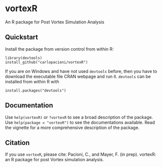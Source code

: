 # vortexR
An R package for Post Vortex Simulation Analysis

## Quickstart
Install the package from version control from within R:
```
library(devtools)
install_github("carlopacioni/vortexR")
```
If you are on Windows and have not used `devtools` before, then you have to download the executable file CRAN webpage and run it. `devtools` can be installed from within R with 
```
install.packages("devtools")
```

## Documentation
Use `help(vortexR)` or `?vortexR` to see a broad description of the package.
Use `help(package = "vortexR")` to see the documentations available.
Read the vignette for a more comprehensive description of the package.

## Citation
If you use `vortexR`, please cite:
Pacioni, C., and Mayer, F. (in prep). vortexR: an R package for post Vortex simulation analysis.
